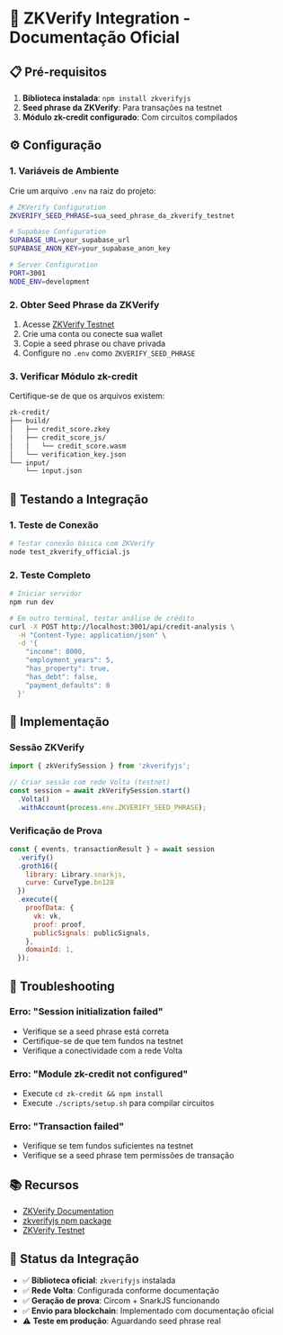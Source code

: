 # 🔐 ZKVerify Integration - Documentação Oficial

## 📋 Pré-requisitos

1. **Biblioteca instalada**: `npm install zkverifyjs`
2. **Seed phrase da ZKVerify**: Para transações na testnet
3. **Módulo zk-credit configurado**: Com circuitos compilados

## ⚙️ Configuração

### 1. Variáveis de Ambiente

Crie um arquivo `.env` na raiz do projeto:

```bash
# ZKVerify Configuration
ZKVERIFY_SEED_PHRASE=sua_seed_phrase_da_zkverify_testnet

# Supabase Configuration
SUPABASE_URL=your_supabase_url
SUPABASE_ANON_KEY=your_supabase_anon_key

# Server Configuration
PORT=3001
NODE_ENV=development
```

### 2. Obter Seed Phrase da ZKVerify

1. Acesse [ZKVerify Testnet](https://testnet.zkverify.io)
2. Crie uma conta ou conecte sua wallet
3. Copie a seed phrase ou chave privada
4. Configure no `.env` como `ZKVERIFY_SEED_PHRASE`

### 3. Verificar Módulo zk-credit

Certifique-se de que os arquivos existem:

```bash
zk-credit/
├── build/
│   ├── credit_score.zkey
│   ├── credit_score_js/
│   │   └── credit_score.wasm
│   └── verification_key.json
└── input/
    └── input.json
```

## 🧪 Testando a Integração

### 1. Teste de Conexão

```bash
# Testar conexão básica com ZKVerify
node test_zkverify_official.js
```

### 2. Teste Completo

```bash
# Iniciar servidor
npm run dev

# Em outro terminal, testar análise de crédito
curl -X POST http://localhost:3001/api/credit-analysis \
  -H "Content-Type: application/json" \
  -d '{
    "income": 8000,
    "employment_years": 5,
    "has_property": true,
    "has_debt": false,
    "payment_defaults": 0
  }'
```

## 🔧 Implementação

### Sessão ZKVerify

```javascript
import { zkVerifySession } from 'zkverifyjs';

// Criar sessão com rede Volta (testnet)
const session = await zkVerifySession.start()
  .Volta()
  .withAccount(process.env.ZKVERIFY_SEED_PHRASE);
```

### Verificação de Prova

```javascript
const { events, transactionResult } = await session
  .verify()
  .groth16({
    library: Library.snarkjs,
    curve: CurveType.bn128
  })
  .execute({
    proofData: {
      vk: vk,
      proof: proof,
      publicSignals: publicSignals,
    },
    domainId: 1,
  });
```

## 🔧 Troubleshooting

### Erro: "Session initialization failed"

- Verifique se a seed phrase está correta
- Certifique-se de que tem fundos na testnet
- Verifique a conectividade com a rede Volta

### Erro: "Module zk-credit not configured"

- Execute `cd zk-credit && npm install`
- Execute `./scripts/setup.sh` para compilar circuitos

### Erro: "Transaction failed"

- Verifique se tem fundos suficientes na testnet
- Verifique se a seed phrase tem permissões de transação

## 📚 Recursos

- [ZKVerify Documentation](https://docs.zkverify.io)
- [zkverifyjs npm package](https://www.npmjs.com/package/zkverifyjs)
- [ZKVerify Testnet](https://testnet.zkverify.io)

## 🎯 Status da Integração

- ✅ **Biblioteca oficial**: `zkverifyjs` instalada
- ✅ **Rede Volta**: Configurada conforme documentação
- ✅ **Geração de prova**: Circom + SnarkJS funcionando
- ✅ **Envio para blockchain**: Implementado com documentação oficial
- ⚠️ **Teste em produção**: Aguardando seed phrase real 